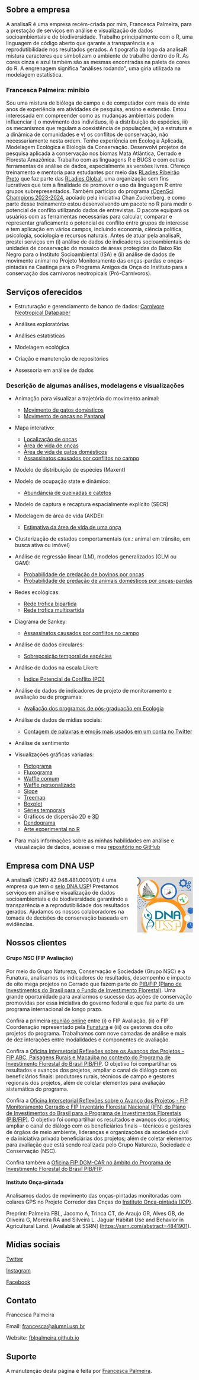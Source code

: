 ## Sobre a empresa

A analisaR é uma empresa recém-criada por mim, Francesca Palmeira, para a prestação de serviços em análise e visualização de dados socioambientais e de biodiversidade. Trabalho principalmente com o R, uma linguagem de código aberto que garante a transparência e a reprodutibilidade nos resultados gerados. A tipografia da logo da analisaR mistura caracteres que simbolizam o ambiente de trabalho dentro do R. As cores cinza e azul também são as mesmas encontradas na paleta de cores do R. A engrenagem significa "análises rodando", uma gíria utilizada na modelagem estatística. 

### Francesca Palmeira: minibio

Sou uma mistura de bióloga de campo e de computador com mais de vinte anos de experiência em atividades de pesquisa, ensino e extensão. Estou interessada em compreender como as mudanças ambientais podem influenciar i) o movimento dos indivíduos, ii) a distribuição de espécies, iii) os mecanismos que regulam a coexistência de populações, iv) a estrutura e a dinâmica de comunidades e v) os conflitos de conservação, não necessariamente nesta ordem. Tenho experiência em Ecologia Aplicada, Modelagem Ecológica e Biologia da Conservação. Desenvolvi projetos de pesquisa aplicada à conservação nos biomas Mata Atlântica, Cerrado e Floresta Amazônica. Trabalho com as linguagens R e BUGS e com outras ferramentas de análise de dados, especialmente as versões livres. Ofereço treinamento e mentoria para estudantes por meio das [RLadies Ribeirão Preto](https://www.meetup.com/rladies-ribeirao-preto) que faz parte das [RLadies Global](https://rladies.org), uma organização sem fins lucrativos que tem a finalidade de promover o uso da linguagem R entre grupos subrepresentados. Também participo do programa [rOpenSci Champions 2023-2024](https://ropensci.org/blog/2024/02/15/champions-program-champions-2024/), apoiado pela iniciativa Chan Zuckerberg, e como parte desse treinamento estou desenvolvendo um pacote no R para medir o potencial de conflito utilizando dados de entrevistas. O pacote equipará os usuários com as ferramentas necessárias para calcular, comparar e representar graficamente o potencial de conflito entre grupos de interesse e tem aplicação em vários campos, incluindo economia, ciência política, psicologia, sociologia e recursos naturais. Antes de atuar pela analisaR, prestei serviços em (i) análise de dados de indicadores socioambientais de unidades de conservação do mosaico de áreas protegidas do Baixo Rio Negro para o Instituto Socioambiental (ISA) e (ii) análise de dados de movimento animal no Projeto Monitoramento das onças-pardas e onças-pintadas na Caatinga para o Programa Amigos da Onça do Instituto para a conservação dos carnívoros neotropicais (Pró-Carnívoros).

## Serviços oferecidos

- Estruturação e gerenciamento de banco de dados: [Carnivore Neotropical Datapaper](https://github.com/fblpalmeira/Neotropical_Carnivores) 

- Análises exploratórias

- Análises estatísticas
  
- Modelagem ecológica

- Criação e manutenção de repositórios
  
- Assessoria em análise de dados

### Descrição de algumas análises, modelagens e visualizações

- Animação para visualizar a trajetória do movimento animal:
  - [Movimento de gatos domésticos](https://github.com/fblpalmeira/cats_uk)
  - [Movimento de onças no Pantanal](https://github.com/fblpalmeira/movevis)

- Mapa interativo:
  - [Localização de onças](https://github.com/fblpalmeira/jaguar_interactivemap)
  - [Área de vida de onças](https://rpubs.com/fblpalmeira/jaguar_MCP95)
  - [Área de vida de gatos domésticos](https://rpubs.com/fblpalmeira/cats_uk)
  - [Assassinatos causados por conflitos no campo](https://github.com/fblpalmeira/murders_interactivemap)

- Modelo de distribuição de espécies (Maxent)
  
- Modelo de ocupação state e dinâmico:
  - [Abundância de queixadas e catetos](https://github.com/fblpalmeira/peccary_abundance)

- Modelo de captura e recaptura espacialmente explícito (SECR)

- Modelagem de área de vida (AKDE):
  - [Estimativa da área de vida de uma onça](https://github.com/fblpalmeira/AKDE)

- Clusterização de estados comportamentais (ex.: animal em trânsito, em busca ativa ou imóvel) 

- Análise de regressão linear (LM), modelos generalizados (GLM ou GAM):
  - [Probabilidade de predação de bovinos por onças](https://github.com/fblpalmeira/cattle_predation)
  - [Probabilidade de predação de animais domésticos por onças-pardas](https://github.com/fblpalmeira/puma_predation)

- Redes ecológicas:
  - [Rede trófica bipartida](https://github.com/fblpalmeira/jaguar_bipartite) 
  - [Rede trófica multipartida](https://github.com/fblpalmeira/foodweb)

- Diagrama de Sankey:
  - [Assassinatos causados por conflitos no campo](https://github.com/fblpalmeira/assassinatos_CPT)

- Análise de dados circulares:
  - [Sobreposição temporal de espécies](https://github.com/fblpalmeira/jaguar_preys_traptimes)
   
- Análise de dados na escala Likert:
  - [Índice Potencial de Conflito (PCI)](https://github.com/fblpalmeira/pcir)

- Análise de dados de indicadores de projeto de monitoramento e avaliação ou de programas:
  - [Avaliação dos programas de pós-graduação em Ecologia](https://github.com/fblpalmeira/PPG_CAPES)

- Análise de dados de mídias sociais:
  - [Contagem de palavras e emojis mais usados em um conta no Twitter](https://github.com/fblpalmeira/rtweet)

- Análise de sentimento

- Visualizações gráficas variadas:
  - [Pictograma](https://github.com/fblpalmeira/pictograma_arvores)
  - [Fluxograma](https://github.com/fblpalmeira/DiagrammeR)
  - [Waffle comum](https://github.com/fblpalmeira/reptiles_database)
  - [Waffle personalizado](https://github.com/fblpalmeira/waffle)
  - [Slope](https://github.com/fblpalmeira/highest-dwelling-mammal)
  - [Treemap](https://github.com/fblpalmeira/cranlogs_treemap)
  - [Boxplot](https://github.com/fblpalmeira/frogs_adehabitat)
  - [Séries temporais](https://github.com/fblpalmeira/desmatamento_amazonia)
  - Gráficos de dispersão 2D e [3D](https://github.com/fblpalmeira/jaguar_distribution)
  - [Dendograma](https://github.com/fblpalmeira/number_of_extinctions)
  - [Arte experimental no R](https://github.com/fblpalmeira/aRtsy)

- Para mais informações sobre as minhas habilidades em análise e visualização de dados, acesse o meu [repositório no GitHub](https://github.com/fblpalmeira)

## Empresa com DNA USP

<img src="analisaR_DNA_USP.png" align="right" width="150px"> 

A analisaR (CNPJ 42.948.481.0001/01) é uma empresa que tem o [selo DNA USP](https://hubusp.inovacao.usp.br/empresas)! Prestamos serviços em análise e visualização de dados socioambientais e de biodiversidade garantindo a transparência e a reprodutibilidade dos resultados gerados. Ajudamos os nossos colaboradores na tomada de decisões de conservação baseada em evidências.

## Nossos clientes

#### Grupo NSC (FIP Avaliação)

Por meio do Grupo Natureza, Conservação e Sociedade (Grupo NSC) e a Funatura, analisamos os indicadores de resultados, desempenho e impacto de oito mega projetos no Cerrado que fazem parte do [PIB/FIP (Plano de Investimentos do Brasil para o Fundo de Investimento Florestal)](http://fip.mma.gov.br). Uma grande oportunidade para avaliarmos o sucesso das ações de conservação promovidas por essa iniciativa do governo federal e que faz parte de um programa internacional de longo prazo. 

Confira a primeira [reunião online](http://fip.funatura.org.br/projetos-do-fundo-de-investimento-florestal-passam-por-avaliacao-de-impactos/#more-2956) entre (i) o FIP Avaliação, (ii) o FIP Coordenação representado pela [Funatura](https://www.funatura.org.br) e (iii) os gestores dos oito projetos do programa. Trabalhamos com nove camadas de análise e mais de dez interações entre modalidades e componentes de avaliação. 

Confira a [Oficina Intersetorial Reflexões sobre os Avanços dos Projetos – FIP ABC, Paisagens Rurais e Macaúba no contexto do Programa de Investimento Florestal do Brasil PIB/FIP](http://fip.funatura.org.br/projetos-abc-paisagens-rurais-e-macauba-compartilham-avancos/). O objetivo foi compartilhar os resultados e avanços dos projetos, ampliar o canal de diálogo com os beneficiários finais: produtores rurais, técnicos de campo e gestores regionais dos projetos, além de coletar elementos para avaliação sistemática do programa.

Confira a [Oficina Intersetorial Reflexões sobre o Avanço dos Projetos - FIP Monitoramento Cerrado e FIP Inventário Florestal Nacional (IFN) do Plano de Investimentos do Brasil para o Programa de Investimentos Florestais (PIB/FIP)](http://fip.funatura.org.br/projetos-inventario-florestal-nacional-e-monitoramento-cerrado-trocam-experiencias-em-oficina-on-line/#more-3035). O objetivo foi compartilhar os resultados e avanços dos projetos; ampliar o canal de diálogo com os beneficiários finais – técnicos e gestores de órgãos de meio ambiente, lideranças e organizações da sociedade civil e da iniciativa privada beneficiárias dos projetos; além de coletar elementos para avaliação que está sendo realizada pelo Grupo Natureza, Sociedade e Conservação (NSC). 

Confira também a [Oficina FIP DGM-CAR no âmbito do Programa de Investimento Florestal do Brasil PIB/FIP](https://www.youtube.com/watch?v=LLSkK0nQH0Q).

#### Instituto Onça-pintada 

Analisamos dados de movimento das onças-pintadas monitoradas com colares GPS no Projeto Corredor das Onças do [Instituto Onça-pintada (IOP)](https://jaguars.org/). 

Preprint: Palmeira FBL, Jacomo A, Trinca CT, de Araujo GR, Alves GB, de Oliveira G, Moreira RA and Silveira L. Jaguar Habitat Use and Behavior in Agricultural Land. [Available at SSRN] (https://ssrn.com/abstract=4841901).

## Mídias sociais

[Twitter](https://twitter.com/analisaR_dados)

[Instagram](https://www.instagram.com/analisar_dados) 

[Facebook](https://www.facebook.com/analisaR.dadosambientais)

## Contato

Francesca Palmeira

Email: [francesca@alumni.usp.br](mailto:francesca@alumni.usp.br)

Website: [fblpalmeira.github.io](https://fblpalmeira.github.io) 

## Suporte

A manutenção desta página é feita por [Francesca Palmeira](mailto:francesca@alumni.usp.br).
